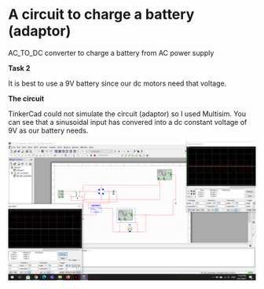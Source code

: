 # A circuit to charge a battery (adaptor)
AC_TO_DC converter to charge a battery from AC power supply  

  
**Task 2**  

It is best to use a 9V battery since our dc motors need that voltage. 
  
 
 
 
  
 **The circuit**  
 
TinkerCad could not simulate the circuit (adaptor) so I used Multisim. You can see that a sinusoidal input has convered into a dc constant voltage of 9V as our battery needs.
   
   
 
 ![Circuit](Screenshot(230).png)
